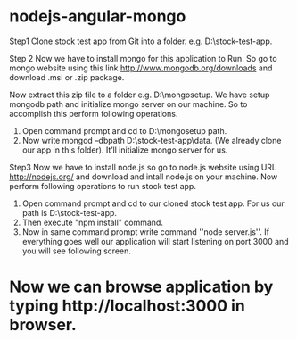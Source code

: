 nodejs-angular-mongo
====================

Step1 Clone stock test app from Git into a folder. e.g. D:\stock-test-app.


Step 2 Now we have to install mongo for this application to Run. So go to mongo website using this link http://www.mongodb.org/downloads and download .msi or .zip package.

Now extract this zip file to a folder e.g. D:\mongosetup. We have setup mongodb path and initialize mongo server on our machine. So to accomplish this perform following operations.

1)	Open command prompt and cd to D:\mongosetup path.
2)	Now write mongod –dbpath D:\stock-test-app\data. (We already clone our app in this folder). It’ll initialize mongo server for us.


Step3 Now we have to install node.js so go to node.js website using URL http://nodejs.org/ and download and intall node.js on your machine. Now perform following operations to run stock test app.

1)	Open command prompt and cd to our cloned stock test app. For us our path is D:\stock-test-app.
2)  Then execute "npm install" command.
3)	Now in same command prompt write command ''node server.js''. If everything goes well our application will start listening on port 3000 and you will see following screen.

Now we can browse application by typing http://localhost:3000 in browser.
============================================================================

